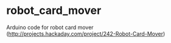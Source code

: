 robot_card_mover
================

Arduino code for robot card mover (http://projects.hackaday.com/project/242-Robot-Card-Mover)
